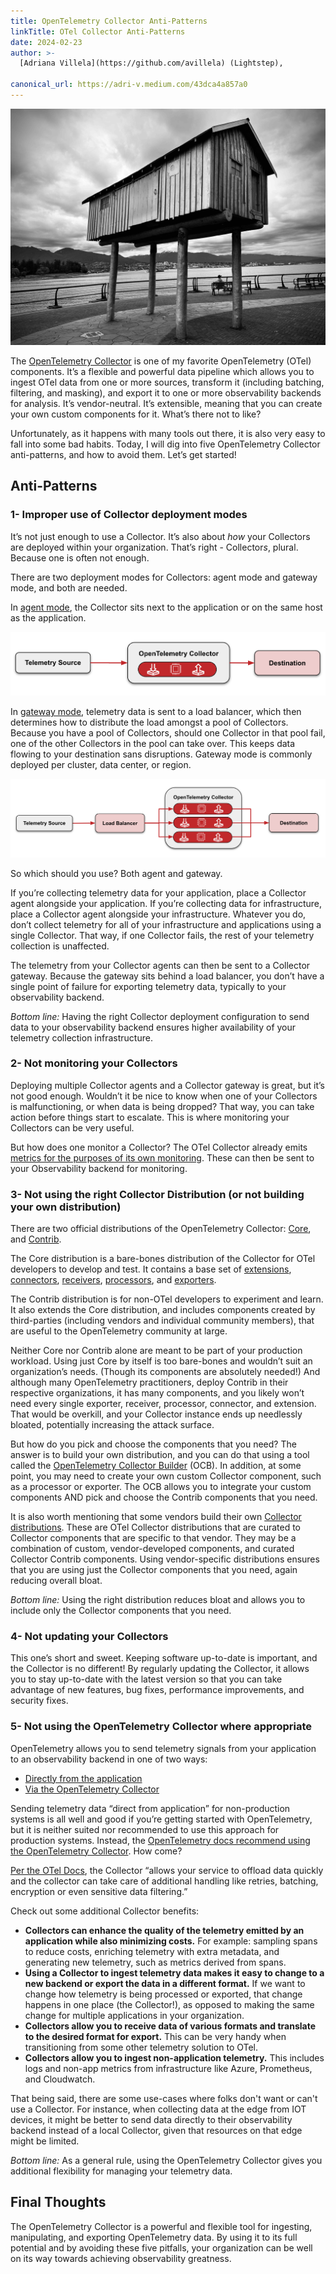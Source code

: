 ```yaml
---
title: OpenTelemetry Collector Anti-Patterns
linkTitle: OTel Collector Anti-Patterns
date: 2024-02-23
author: >-
  [Adriana Villela](https://github.com/avillela) (Lightstep),

canonical_url: https://adri-v.medium.com/43dca4a857a0
---
```


![House on stilts against ocean and mountain backdrop](house-on-stilts.jpg)

The [OpenTelemetry Collector](/docs/collector) is one of my favorite
OpenTelemetry (OTel) components. It’s a flexible and powerful data pipeline
which allows you to ingest OTel data from one or more sources, transform it
(including batching, filtering, and masking), and export it to one or more
observability backends for analysis. It’s vendor-neutral. It’s extensible,
meaning that you can create your own custom components for it. What’s there not
to like?

Unfortunately, as it happens with many tools out there, it is also very easy to
fall into some bad habits. Today, I will dig into five OpenTelemetry Collector
anti-patterns, and how to avoid them. Let’s get started!

## Anti-Patterns

### 1- Improper use of Collector deployment modes

It’s not just enough to use a Collector. It’s also about _how_ your Collectors
are deployed within your organization. That’s right - Collector*s*, plural.
Because one is often not enough.

There are two deployment modes for Collectors: agent mode and gateway mode, and
both are needed.

In [agent mode](/docs/collector/deployment/agent/), the Collector sits next to
the application or on the same host as the application.

![OTel Collector Agent Mode](otel-collector-agent.png)

In [gateway mode](/docs/collector/deployment/gateway/), telemetry data is sent
to a load balancer, which then determines how to distribute the load amongst a
pool of Collectors. Because you have a pool of Collectors, should one Collector
in that pool fail, one of the other Collectors in the pool can take over. This
keeps data flowing to your destination sans disruptions. Gateway mode is
commonly deployed per cluster, data center, or region.

![OTel Collector Agent Mode](otel-collector-gateway.png)

So which should you use? Both agent and gateway.

If you’re collecting telemetry data for your application, place a Collector
agent alongside your application. If you’re collecting data for infrastructure,
place a Collector agent alongside your infrastructure. Whatever you do, don’t
collect telemetry for all of your infrastructure and applications using a single
Collector. That way, if one Collector fails, the rest of your telemetry
collection is unaffected.

The telemetry from your Collector agents can then be sent to a Collector
gateway. Because the gateway sits behind a load balancer, you don’t have a
single point of failure for exporting telemetry data, typically to your
observability backend.

_Bottom line:_ Having the right Collector deployment configuration to send data
to your observability backend ensures higher availability of your telemetry
collection infrastructure.

### 2- Not monitoring your Collectors

Deploying multiple Collector agents and a Collector gateway is great, but it’s
not good enough. Wouldn’t it be nice to know when one of your Collectors is
malfunctioning, or when data is being dropped? That way, you can take action
before things start to escalate. This is where monitoring your Collectors can be
very useful.

But how does one monitor a Collector? The OTel Collector already emits
[metrics for the purposes of its own monitoring](https://github.com/open-telemetry/opentelemetry-collector/blob/main/docs/monitoring.md).
These can then be sent to your Observability backend for monitoring.

### 3- Not using the right Collector Distribution (or not building your own distribution)

There are two official distributions of the OpenTelemetry Collector:
[Core](https://github.com/open-telemetry/opentelemetry-collector), and
[Contrib](https://github.com/open-telemetry/opentelemetry-collector-contrib).

The Core distribution is a bare-bones distribution of the Collector for OTel
developers to develop and test. It contains a base set of
[extensions](/docs/collector/configuration/#service-extensions),
[connectors](/docs/collector/configuration/#connectors),
[receivers](/docs/collector/configuration/#receivers),
[processors](/docs/collector/configuration/#processors), and
[exporters](/docs/collector/configuration/#exporters).

The Contrib distribution is for non-OTel developers to experiment and learn. It
also extends the Core distribution, and includes components created by
third-parties (including vendors and individual community members), that are
useful to the OpenTelemetry community at large.

Neither Core nor Contrib alone are meant to be part of your production workload.
Using just Core by itself is too bare-bones and wouldn’t suit an organization’s
needs. (Though its components are absolutely needed!) And although many
OpenTelemetry practitioners, deploy Contrib in their respective organizations,
it has many components, and you likely won’t need every single exporter,
receiver, processor, connector, and extension. That would be overkill, and your
Collector instance ends up needlessly bloated, potentially increasing the attack
surface.

But how do you pick and choose the components that you need? The answer is to
build your own distribution, and you can do that using a tool called the
[OpenTelemetry Collector Builder](/docs/collector/custom-collector/) (OCB). In
addition, at some point, you may need to create your own custom Collector
component, such as a processor or exporter. The OCB allows you to integrate your
custom components AND pick and choose the Contrib components that you need.

It is also worth mentioning that some vendors build their own
[Collector distributions](/ecosystem/distributions/). These are OTel Collector
distributions that are curated to Collector components that are specific to that
vendor. They may be a combination of custom, vendor-developed components, and
curated Collector Contrib components. Using vendor-specific distributions
ensures that you are using just the Collector components that you need, again
reducing overall bloat.

_Bottom line:_ Using the right distribution reduces bloat and allows you to
include only the Collector components that you need.

### 4- Not updating your Collectors

This one’s short and sweet. Keeping software up-to-date is important, and the
Collector is no different! By regularly updating the Collector, it allows you to
stay up-to-date with the latest version so that you can take advantage of new
features, bug fixes, performance improvements, and security fixes.

### 5- Not using the OpenTelemetry Collector where appropriate

OpenTelemetry allows you to send telemetry signals from your application to an
observability backend in one of two ways:

- [Directly from the application](/docs/collector/deployment/no-collector/)
- [Via the OpenTelemetry Collector](/docs/collector/)

Sending telemetry data “direct from application” for non-production systems is
all well and good if you’re getting started with OpenTelemetry, but it is
neither suited nor recommended to use this approach for production systems.
Instead, the
[OpenTelemetry docs recommend using the OpenTelemetry Collector](/docs/collector/#when-to-use-a-collector).
How come?

[Per the OTel Docs](/docs/collector/#when-to-use-a-collector), the Collector
“allows your service to offload data quickly and the collector can take care of
additional handling like retries, batching, encryption or even sensitive data
filtering.”

Check out some additional Collector benefits:

- **Collectors can enhance the quality of the telemetry emitted by an
  application while also minimizing costs.** For example: sampling spans to
  reduce costs, enriching telemetry with extra metadata, and generating new
  telemetry, such as metrics derived from spans.
- **Using a Collector to ingest telemetry data makes it easy to change to a new
  backend or export the data in a different format.** If we want to change how
  telemetry is being processed or exported, that change happens in one place
  (the Collector!), as opposed to making the same change for multiple
  applications in your organization.
- **Collectors allow you to receive data of various formats and translate to the
  desired format for export.** This can be very handy when transitioning from
  some other telemetry solution to OTel.
- **Collectors allow you to ingest non-application telemetry.** This includes
  logs and non-app metrics from infrastructure like Azure, Prometheus, and
  Cloudwatch.

That being said, there are some use-cases where folks don't want or can't use a
Collector. For instance, when collecting data at the edge from IOT devices, it
might be better to send data directly to their observability backend instead of
a local Collector, given that resources on that edge might be limited.

_Bottom line:_ As a general rule, using the OpenTelemetry Collector gives you
additional flexibility for managing your telemetry data.

## Final Thoughts

The OpenTelemetry Collector is a powerful and flexible tool for ingesting,
manipulating, and exporting OpenTelemetry data. By using it to its full
potential and by avoiding these five pitfalls, your organization can be well on
its way towards achieving observability greatness.
